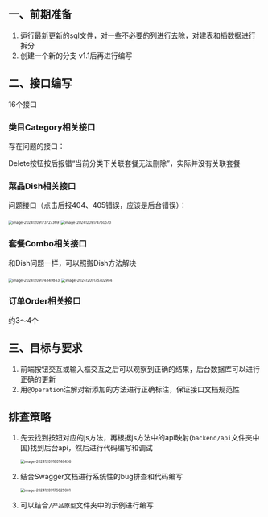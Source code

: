 ## 一、前期准备

1. 运行最新更新的sql文件，对一些不必要的列进行去除，对建表和插数据进行拆分
2. 创建一个新的分支 v1.1后再进行编写

## 二、接口编写

16个接口

### 类目Category相关接口

存在问题的接口：

Delete按钮按后报错“当前分类下关联套餐无法删除”，实际并没有关联套餐



### 菜品Dish相关接口

问题接口（点击后报404、405错误，应该是后台错误）：

<img src="https://i.imgur.com/2UtNTAt.png" alt="image-20241209173727369" style="zoom: 50%;" />

<img src="https://i.imgur.com/QcfLvnr.png" alt="image-20241209174750573" style="zoom:50%;" />

### 套餐Combo相关接口

和Dish问题一样，可以照搬Dish方法解决

<img src="https://i.imgur.com/pknFggp.png" alt="image-20241209174849843" style="zoom:50%;" />

<img src="https://i.imgur.com/i8oC0LO.png" alt="image-20241209175702984" style="zoom:50%;" />

### 订单Order相关接口

约3～4个

## 三、目标与要求

1. 前端按钮交互或输入框交互之后可以观察到正确的结果，后台数据库可以进行正确的更新
2. 用`@Operation`注解对新添加的方法进行正确标注，保证接口文档规范性

## 排查策略

1. 先去找到按钮对应的js方法，再根据js方法中的api映射(`backend/api`文件夹中国)找到后台api，然后进行代码编写和调试

   <img src="https://i.imgur.com/GDMkeeE.png" alt="image-20241209180148436" style="zoom:50%;" />

2. 结合Swagger文档进行系统性的bug排查和代码编写

   <img src="https://i.imgur.com/3Q0lZAY.png" alt="image-20241209175625081" style="zoom:50%;" />

3. 可以结合`/产品原型`文件夹中的示例进行编写